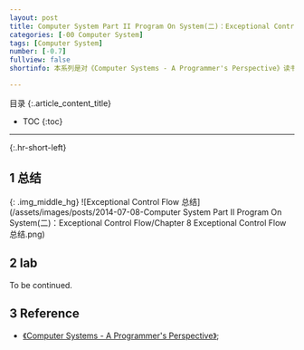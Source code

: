 ```yaml
---
layout: post
title: Computer System Part II Program On System(二)：Exceptional Control Flow
categories: [-00 Computer System]
tags: [Computer System]
number: [-0.7]
fullview: false
shortinfo: 本系列是对《Computer Systems - A Programmer's Perspective》读书总结，作为计算机科学其他课程的基础。本文是第8篇笔记-《Exceptional Control Flow》。

---
```

目录
{:.article_content_title}


* TOC
{:toc}

---
{:.hr-short-left}


## 1 总结 ##

{: .img_middle_hg}
![Exceptional Control Flow 总结](/assets/images/posts/2014-07-08-Computer System Part II Program On System(二)：Exceptional Control Flow/Chapter 8 Exceptional Control Flow 总结.png)

## 2 lab ##

To be continued.

## 3 Reference ##

- [《Computer Systems - A Programmer's Perspective》](https://www.amazon.com/Computer-Systems-Programmers-Perspective-2nd/dp/0136108040);





